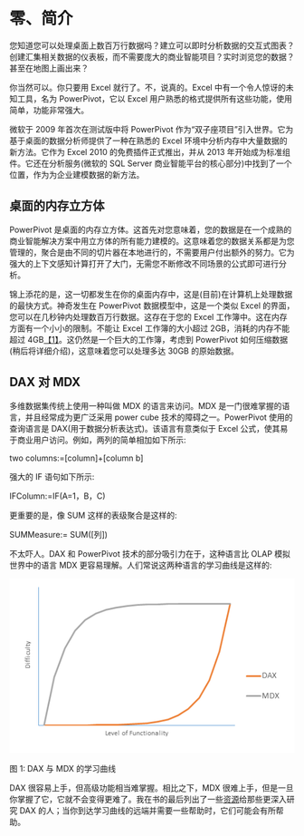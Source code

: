 # 零、简介

您知道您可以处理桌面上数百万行数据吗？建立可以即时分析数据的交互式图表？创建汇集相关数据的仪表板，而不需要庞大的商业智能项目？实时浏览您的数据？甚至在地图上画出来？

你当然可以。你只要用 Excel 就行了。不，说真的。Excel 中有一个令人惊讶的未知工具，名为 PowerPivot，它以 Excel 用户熟悉的格式提供所有这些功能，使用简单，功能非常强大。

微软于 2009 年首次在测试版中将 PowerPivot 作为“双子座项目”引入世界。它为基于桌面的数据分析师提供了一种在熟悉的 Excel 环境中分析内存中大量数据的新方法。它作为 Excel 2010 的免费插件正式推出，并从 2013 年开始成为标准组件。它还在分析服务(微软的 SQL Server 商业智能平台的核心部分)中找到了一个位置，作为为企业建模数据的新方法。

## 桌面的内存立方体

PowerPivot 是桌面的内存立方体。这首先对您意味着，您的数据是在一个成熟的商业智能解决方案中用立方体的所有能力建模的。这意味着您的数据关系都是为您管理的，聚合是由不同的切片器在本地进行的，不需要用户付出额外的努力。它为强大的上下文感知计算打开了大门，无需您不断修改不同场景的公式即可进行分析。

锦上添花的是，这一切都发生在你的桌面内存中，这是(目前)在计算机上处理数据的最快方式。神奇发生在 PowerPivot 数据模型中，这是一个类似 Excel 的界面，您可以在几秒钟内处理数百万行数据。这存在于您的 Excel 工作簿中。这在内存方面有一个小小的限制。不能让 Excel 工作簿的大小超过 2GB，消耗的内存不能超过 4GB[【1】](6.html#_ftn1)。这仍然是一个巨大的工作簿，考虑到 PowerPivot 如何压缩数据(稍后将详细介绍)，这意味着您可以处理多达 30GB 的原始数据。

## DAX 对 MDX

多维数据集传统上使用一种叫做 MDX 的语言来访问。MDX 是一门很难掌握的语言，并且经常成为更广泛采用 power cube 技术的障碍之一。PowerPivot 使用的查询语言是 DAX(用于数据分析表达式)。该语言有意类似于 Excel 公式，使其易于商业用户访问。例如，两列的简单相加如下所示:

two columns:=[column]+[column b]

强大的 IF 语句如下所示:

IFColumn:=IF(A=1，B，C)

更重要的是，像 SUM 这样的表级聚合是这样的:

SUMMeasure:= SUM([列])

不太吓人。DAX 和 PowerPivot 技术的部分吸引力在于，这种语言比 OLAP 模拟世界中的语言 MDX 更容易理解。人们常说这两种语言的学习曲线是这样的:

![](img/image001.png)

图 1: DAX 与 MDX 的学习曲线

DAX 很容易上手，但高级功能相当难掌握。相比之下，MDX 很难上手，但是一旦你掌握了它，它就不会变得更难了。我在书的最后列出了一些[资源](6.html#_Resources)给那些更深入研究 DAX 的人；当你到达学习曲线的远端并需要一些帮助时，它们可能会有所帮助。